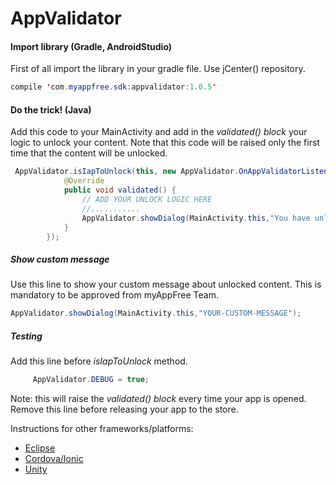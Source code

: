 # AppValidator

#### Import library (Gradle, AndroidStudio)

First of all import the library in your gradle file. Use jCenter() repository.
```java
compile 'com.myappfree.sdk:appvalidator:1.0.5'
```

#### Do the trick! (Java)

Add this code to your MainActivity and add in the *validated() block* your logic to unlock your content.
Note that this code will be raised only the first time that the content will be unlocked. 
```java
 AppValidator.isIapToUnlock(this, new AppValidator.OnAppValidatorListener() {
            @Override
            public void validated() {
                // ADD YOUR UNLOCK LOGIC HERE
                //...........
                AppValidator.showDialog(MainActivity.this,"You have unlocked a special content for free by using myAppFree");
            }
        });
```
##### Show custom message
Use this line to show your custom message about unlocked content. This is mandatory to be approved from myAppFree Team.
```java
AppValidator.showDialog(MainActivity.this,"YOUR-CUSTOM-MESSAGE");
```
##### Testing
Add this line before *isIapToUnlock* method.

```java
     AppValidator.DEBUG = true;
```

Note: this will raise the *validated() block* every time your app is opened. Remove this line before releasing your app to the store.

Instructions for other frameworks/platforms:
- [Eclipse](./eclipse/README.md)
- [Cordova/Ionic](./cordova/README.md)
- [Unity](./unity/README.md)
